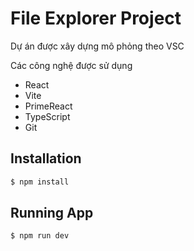 # File Explorer Project

Dự án được xây dựng mô phỏng theo VSC

Các công nghệ được sử dụng
- React
- Vite
- PrimeReact
- TypeScript
- Git

## Installation

```bash
$ npm install
```

## Running App
```bash
$ npm run dev
```